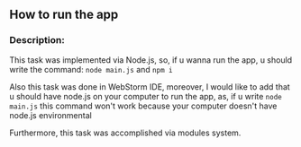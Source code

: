 ## How to run the app
### Description:
This task was implemented via Node.js, so, if u wanna run the app, u should write the command: `node main.js` and `npm i`

Also this task was done in WebStorm IDE, moreover, I would like to add that u should have node.js on your computer to run the app, as, if u write `node main.js` this command won't work because your computer doesn't have node.js environmental

Furthermore, this task was accomplished via modules system.